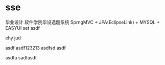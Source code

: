 # sse
毕业设计 软件学院毕设选题系统
SprngMVC + JPA(EclipseLink) + MYSQL + EASYUI 
set
asdf

ehy jud

asdf
asdf123213
asdfsd
asdf

asdfa
sadfasdf
